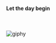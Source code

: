 #### Let the day begin <br /><br /><br />

![giphy](https://github.com/wnpdms/wnpdms/assets/141694818/31b4b4d9-06cf-4c50-a038-8e05ffcdd692)
